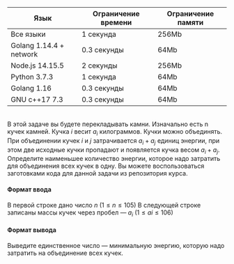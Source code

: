 | Язык                    	| Ограничение времени 	| Ограничение памяти 	|
|-------------------------	|---------------------	|--------------------	|
| Все языки               	| 1 секунда           	| 256Mb              	|
| Golang 1.14.4 + network 	| 0.3 секунды         	| 64Mb               	|
| Node.js 14.15.5         	| 2 секунды           	| 256Mb              	|
| Python 3.7.3            	| 1 секунда           	| 64Mb               	|
| Golang 1.16             	| 0.3 секунды         	| 64Mb               	|
| GNU c++17 7.3           	| 0.3 секунды         	| 64Mb               	|

\
В этой задаче вы будете перекладывать камни. Изначально есть n кучек камней. Кучка $i$ весит $a_i$ килограммов. Кучки можно объединять. При объединении кучек $i$ и $j$ затрачивается $a_i + a_j$ единиц энергии, при этом две исходные кучки пропадают и появляется кучка весом $a_i + a_j$. Определите наименьшее количество энергии, которое надо затратить для объединения всех кучек в одну. Вы можете воспользоваться заготовками кода для данной задачи из репозитория курса.

#### Формат ввода ####
В первой строке дано число $n$ $( 1 ≤ n ≤ 1 0 5 )$ В следующей строке записаны массы кучек через пробел — $a_i$ $( 1 ≤ a i ≤ 1 0 6 )$

#### Формат вывода ####
Выведите единственное число — минимальную энергию, которую надо затратить на объединение всех кучек.
